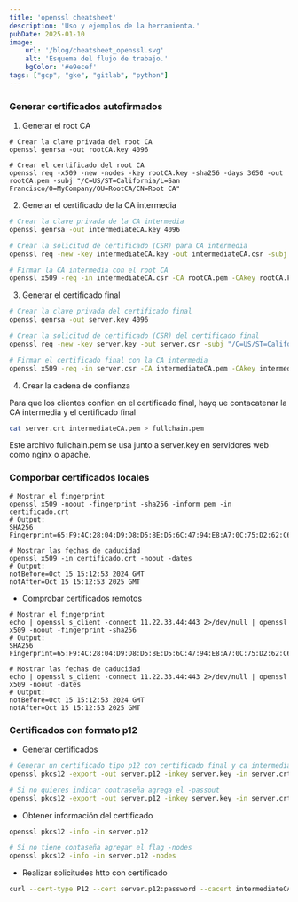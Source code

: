```yaml
---
title: 'openssl cheatsheet'
description: 'Uso y ejemplos de la herramienta.'
pubDate: 2025-01-10
image:
    url: '/blog/cheatsheet_openssl.svg'
    alt: 'Esquema del flujo de trabajo.'
    bgColor: '#e9ecef'
tags: ["gcp", "gke", "gitlab", "python"]
---
```


### Generar certificados autofirmados

1. Generar el root CA

```shell
# Crear la clave privada del root CA
openssl genrsa -out rootCA.key 4096

# Crear el certificado del root CA
openssl req -x509 -new -nodes -key rootCA.key -sha256 -days 3650 -out rootCA.pem -subj "/C=US/ST=California/L=San Francisco/O=MyCompany/OU=RootCA/CN=Root CA"
```

2. Generar el certificado de la CA intermedia

```bash
# Crear la clave privada de la CA intermedia
openssl genrsa -out intermediateCA.key 4096

# Crear la solicitud de certificado (CSR) para CA intermedia
openssl req -new -key intermediateCA.key -out intermediateCA.csr -subj "/C=US/ST=California/L=San Francisco/O=MyCompany/OU=IntermediateCA/CN=Intermediate CA"

# Firmar la CA intermedia con el root CA
openssl x509 -req -in intermediateCA.csr -CA rootCA.pem -CAkey rootCA.key -CAcreateserial -out intermediateCA.pem -days 3650 -sha256
```

3. Generar el certificado final

```bash
# Crear la clave privada del certificado final
openssl genrsa -out server.key 4096

# Crear la solicitud de certificado (CSR) del certificado final
openssl req -new -key server.key -out server.csr -subj "/C=US/ST=California/L=San Francisco/O=MyCompany/OU=WebServer/CN=www.example.com"

# Firmar el certificado final con la CA intermedia
openssl x509 -req -in server.csr -CA intermediateCA.pem -CAkey intermediateCA.key -CAcreateserial -out server.crt -days 1825 -sha256
```

4. Crear la cadena de confianza

Para que los clientes confíen en el certificado final, hayq ue contacatenar la CA intermedia y el certificado final

```bash
cat server.crt intermediateCA.pem > fullchain.pem
```

Este archivo fullchain.pem se usa junto a server.key en servidores web como nginx o apache.


### Comporbar certificados locales

```shell
# Mostrar el fingerprint
openssl x509 -noout -fingerprint -sha256 -inform pem -in certificado.crt
# Output:
SHA256 Fingerprint=65:F9:4C:28:04:D9:D8:D5:8E:D5:6C:47:94:E8:A7:0C:75:D2:62:C6:16:8B:B0:65:5F:46:1F:08:74:48:F4:F8

# Mostrar las fechas de caducidad
openssl x509 -in certificado.crt -noout -dates
# Output:
notBefore=Oct 15 15:12:53 2024 GMT
notAfter=Oct 15 15:12:53 2025 GMT
```

- Comprobar certificados remotos

```shell
# Mostrar el fingerprint
echo | openssl s_client -connect 11.22.33.44:443 2>/dev/null | openssl x509 -noout -fingerprint -sha256
# Output:
SHA256 Fingerprint=65:F9:4C:28:04:D9:D8:D5:8E:D5:6C:47:94:E8:A7:0C:75:D2:62:C6:16:8B:B0:65:5F:46:1F:08:74:48:F4:F8

# Mostrar las fechas de caducidad
echo | openssl s_client -connect 11.22.33.44:443 2>/dev/null | openssl x509 -noout -dates
# Output:
notBefore=Oct 15 15:12:53 2024 GMT
notAfter=Oct 15 15:12:53 2025 GMT
```

### Certificados con formato p12

- Generar certificados

```bash
# Generar un certificado tipo p12 con certificado final y ca intermedia
openssl pkcs12 -export -out server.p12 -inkey server.key -in server.crt -certfile intermediateCA.pem

# Si no quieres indicar contraseña agrega el -passout
openssl pkcs12 -export -out server.p12 -inkey server.key -in server.crt -certfile intermediateCA.pem -passout pass:
```

- Obtener información del certificado

```bash
openssl pkcs12 -info -in server.p12

# Si no tiene contaseña agregar el flag -nodes
openssl pkcs12 -info -in server.p12 -nodes
```

- Realizar solicitudes http con certificado

```bash
curl --cert-type P12 --cert server.p12:password --cacert intermediateCA.pem https://server.com
```